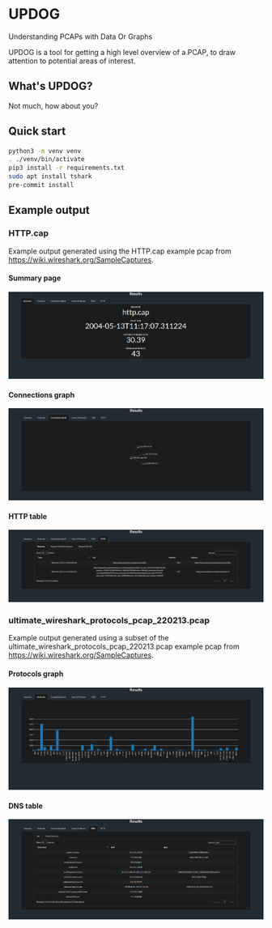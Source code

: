 # UPDOG

Understanding PCAPs with Data Or Graphs

UPDOG is a tool for getting a high level overview of a PCAP, to draw attention
to potential areas of interest.

## What's UPDOG?

Not much, how about you?

## Quick start

```sh
python3 -m venv venv
. ./venv/bin/activate
pip3 install -r requirements.txt
sudo apt install tshark
pre-commit install
```

## Example output

### HTTP.cap

Example output generated using the HTTP.cap example pcap from
https://wiki.wireshark.org/SampleCaptures.

#### Summary page

![Summary page](./images/http_cap_summary.png)

#### Connections graph

![Connections graph](./images/http_cap_connections.png)
#### HTTP table

![HTTP table](./images/http_cap_http.png)

### ultimate_wireshark_protocols_pcap_220213.pcap

Example output generated using a subset of the
ultimate_wireshark_protocols_pcap_220213.pcap example pcap from
https://wiki.wireshark.org/SampleCaptures.

#### Protocols graph

![Protocols graph](./images/ultimate_pcap_protocols.png)

#### DNS table

![DNS table](./images/ultimate_pcap_dns.png)
